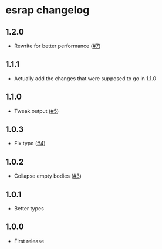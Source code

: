 # esrap changelog

## 1.2.0

- Rewrite for better performance ([#7](https://github.com/Rich-Harris/esrap/pull/7))

## 1.1.1

- Actually add the changes that were supposed to go in 1.1.0

## 1.1.0

- Tweak output ([#5](https://github.com/Rich-Harris/esrap/pull/5))

## 1.0.3

- Fix typo ([#4](https://github.com/Rich-Harris/esrap/pull/4))

## 1.0.2

- Collapse empty bodies ([#3](https://github.com/Rich-Harris/esrap/pull/3))

## 1.0.1

- Better types

## 1.0.0

- First release
